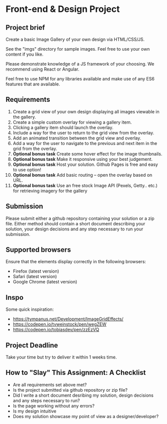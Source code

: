 Front-end & Design Project
======================

## Project brief
Create a basic Image Gallery of your own design via HTML/CSS/JS. 

See the "imgs" directory for sample images. Feel free to use your own content if you like.

Please demonstrate knowledge of a JS framework of your choosing. We recommend using React or Angular.

Feel free to use NPM for any libraries available and make use of any ES6 features that are available. 

## Requirements
1. Create a grid view of your own design displaying all images viewable in the gallery. 
2. Create a simple custom overlay for viewing a gallery item. 
3. Clicking a gallery item should launch the overlay.
4. Include a way for the user to return to the grid view from the overlay.
5. Add an animated transition between the grid view and overlay.
6. Add a way for the user to navigate to the previous and next item in the grid from the overlay.
7. **Optional bonus task** Create some hover effect for the image thumbnails.
8. **Optional bonus task** Make it responsive using your best judgement.
9. **Optional bonus task** Host your solution. Github Pages is free and easy to use option!
10. **Optional bonus task** Add basic routing – open the overlay based on URL.
11. **Optional bonus task** Use an free stock Image API (Pexels, Getty.. etc.) for retrieving imagery for the gallery

## Submission
Please submit either a github repository containing your solution or a zip file. Either method should contain a short document describing your solution, your design decisions and any step necessary to run your submission.

## Supported browsers
Ensure that the elements display correctly in the following browsers:

- Firefox (latest version)
- Safari (latest version)
- Google Chrome (latest version)

## Inspo
Some quick inspiration:
- https://tympanus.net/Development/ImageGridEffects/
- https://codepen.io/tvweinstock/pen/wegZEW
- https://codepen.io/tobiasdev/pen/zzEzVQ

## Project Deadline
Take your time but try to deliver it within 1 weeks time.

## How to "Slay" This Assignment: A Checklist
- Are all requirements set above met?
- Is the project submitted via github repository or zip file?
- Did I write a short document desribing my solution, design decisions and any steps necessary to run?
- Is the page working without any errors?
- Is my design intuitive
- Does my solution showcase my point of view as a designer/developer?


